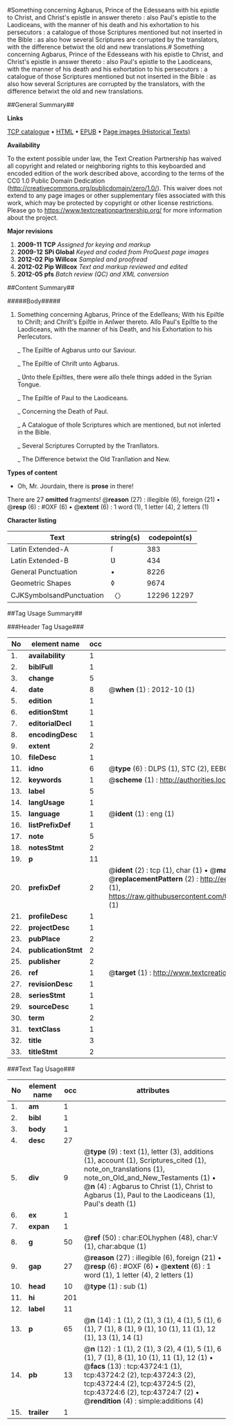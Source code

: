 #Something concerning Agbarus, Prince of the Edesseans with his epistle to Christ, and Christ's epistle in answer thereto : also Paul's epistle to the Laodiceans, with the manner of his death and his exhortation to his persecutors : a catalogue of those Scriptures mentioned but not inserted in the Bible : as also how several Scriptures are corrupted by the translators, with the difference betwixt the old and new translations.#
Something concerning Agbarus, Prince of the Edesseans with his epistle to Christ, and Christ's epistle in answer thereto : also Paul's epistle to the Laodiceans, with the manner of his death and his exhortation to his persecutors : a catalogue of those Scriptures mentioned but not inserted in the Bible : as also how several Scriptures are corrupted by the translators, with the difference betwixt the old and new translations.

##General Summary##

**Links**

[TCP catalogue](http://www.ota.ox.ac.uk/tcp/)  • 
[HTML](http://tei.it.ox.ac.uk/tcp/Texts-HTML/free/A60/A60890.html)  • 
[EPUB](http://tei.it.ox.ac.uk/tcp/Texts-EPUB/free/A60/A60890.epub) • 
[Page images (Historical Texts)](https://historicaltexts.jisc.ac.uk/eebo-09589740e)

**Availability**

To the extent possible under law, the Text Creation Partnership has waived all copyright and related or neighboring rights to this keyboarded and encoded edition of the work described above, according to the terms of the CC0 1.0 Public Domain Dedication (http://creativecommons.org/publicdomain/zero/1.0/). This waiver does not extend to any page images or other supplementary files associated with this work, which may be protected by copyright or other license restrictions. Please go to https://www.textcreationpartnership.org/ for more information about the project.

**Major revisions**

1. __2009-11__ __TCP__ *Assigned for keying and markup*
1. __2009-12__ __SPi Global__ *Keyed and coded from ProQuest page images*
1. __2012-02__ __Pip Willcox__ *Sampled and proofread*
1. __2012-02__ __Pip Willcox__ *Text and markup reviewed and edited*
1. __2012-05__ __pfs__ *Batch review (QC) and XML conversion*

##Content Summary##

#####Body#####

1. Something concerning Agbarus, Prince of the Edeſſeans; With his Epiſtle to Chriſt; and Chriſt's Epiſtle in Anſwer thereto. Alſo Paul's Epiſtle to the Laodiceans, with the manner of his Death, and his Exhortation to his Perſecutors.

    _ The Epiſtle of Agbarus unto our Saviour.

    _ The Epiſtle of Chriſt unto Agbarus.

    _ Ʋnto theſe Epiſtles, there were alſo theſe things added in the Syrian Tongue.

    _ The Epiſtle of Paul to the Laodiceans.

    _ Concerning the Death of Paul.

    _ A Catalogue of thoſe Scriptures which are mentioned, but not inſerted in the Bible.

    _ Several Scriptures Corrupted by the Tranſlators.

    _ The Difference betwixt the Old Tranſlation and New.

**Types of content**

  * Oh, Mr. Jourdain, there is **prose** in there!

There are 27 **omitted** fragments! 
 @__reason__ (27) : illegible (6), foreign (21)  •  @__resp__ (6) : #OXF (6)  •  @__extent__ (6) : 1 word (1), 1 letter (4), 2 letters (1)

**Character listing**


|Text|string(s)|codepoint(s)|
|---|---|---|
|Latin Extended-A|ſ|383|
|Latin Extended-B|Ʋ|434|
|General Punctuation|•|8226|
|Geometric Shapes|◊|9674|
|CJKSymbolsandPunctuation|〈〉|12296 12297|

##Tag Usage Summary##

###Header Tag Usage###

|No|element name|occ|attributes|
|---|---|---|---|
|1.|__availability__|1||
|2.|__biblFull__|1||
|3.|__change__|5||
|4.|__date__|8| @__when__ (1) : 2012-10 (1)|
|5.|__edition__|1||
|6.|__editionStmt__|1||
|7.|__editorialDecl__|1||
|8.|__encodingDesc__|1||
|9.|__extent__|2||
|10.|__fileDesc__|1||
|11.|__idno__|6| @__type__ (6) : DLPS (1), STC (2), EEBO-CITATION (1), OCLC (1), VID (1)|
|12.|__keywords__|1| @__scheme__ (1) : http://authorities.loc.gov/ (1)|
|13.|__label__|5||
|14.|__langUsage__|1||
|15.|__language__|1| @__ident__ (1) : eng (1)|
|16.|__listPrefixDef__|1||
|17.|__note__|5||
|18.|__notesStmt__|2||
|19.|__p__|11||
|20.|__prefixDef__|2| @__ident__ (2) : tcp (1), char (1)  •  @__matchPattern__ (2) : ([0-9\-]+):([0-9IVX]+) (1), (.+) (1)  •  @__replacementPattern__ (2) : http://eebo.chadwyck.com/downloadtiff?vid=$1&page=$2 (1), https://raw.githubusercontent.com/textcreationpartnership/Texts/master/tcpchars.xml#$1 (1)|
|21.|__profileDesc__|1||
|22.|__projectDesc__|1||
|23.|__pubPlace__|2||
|24.|__publicationStmt__|2||
|25.|__publisher__|2||
|26.|__ref__|1| @__target__ (1) : http://www.textcreationpartnership.org/docs/. (1)|
|27.|__revisionDesc__|1||
|28.|__seriesStmt__|1||
|29.|__sourceDesc__|1||
|30.|__term__|2||
|31.|__textClass__|1||
|32.|__title__|3||
|33.|__titleStmt__|2||


###Text Tag Usage###

|No|element name|occ|attributes|
|---|---|---|---|
|1.|__am__|1||
|2.|__bibl__|1||
|3.|__body__|1||
|4.|__desc__|27||
|5.|__div__|9| @__type__ (9) : text (1), letter (3), additions (1), account (1), Scriptures_cited (1), note_on_translations (1), note_on_Old_and_New_Testaments (1)  •  @__n__ (4) : Agbarus to Christ (1), Christ to Agbarus (1), Paul to the Laodiceans (1), Paul's death (1)|
|6.|__ex__|1||
|7.|__expan__|1||
|8.|__g__|50| @__ref__ (50) : char:EOLhyphen (48), char:V (1), char:abque (1)|
|9.|__gap__|27| @__reason__ (27) : illegible (6), foreign (21)  •  @__resp__ (6) : #OXF (6)  •  @__extent__ (6) : 1 word (1), 1 letter (4), 2 letters (1)|
|10.|__head__|10| @__type__ (1) : sub (1)|
|11.|__hi__|201||
|12.|__label__|11||
|13.|__p__|65| @__n__ (14) : 1 (1), 2 (1), 3 (1), 4 (1), 5 (1), 6 (1), 7 (1), 8 (1), 9 (1), 10 (1), 11 (1), 12 (1), 13 (1), 14 (1)|
|14.|__pb__|13| @__n__ (12) : 1 (1), 2 (1), 3 (2), 4 (1), 5 (1), 6 (1), 7 (1), 8 (1), 10 (1), 11 (1), 12 (1)  •  @__facs__ (13) : tcp:43724:1 (1), tcp:43724:2 (2), tcp:43724:3 (2), tcp:43724:4 (2), tcp:43724:5 (2), tcp:43724:6 (2), tcp:43724:7 (2)  •  @__rendition__ (4) : simple:additions (4)|
|15.|__trailer__|1||
